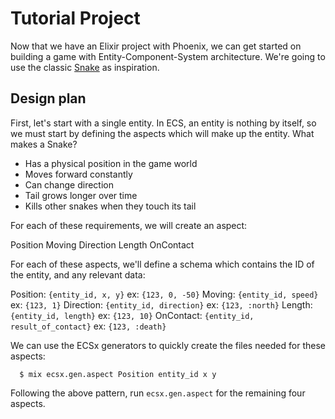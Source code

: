 # Tutorial Project

Now that we have an Elixir project with Phoenix, we can get started on building a game with
Entity-Component-System architecture.  We're going to use the classic [Snake](https://en.wikipedia.org/wiki/Snake_(video_game_genre)) as inspiration.

## Design plan

First, let's start with a single entity.  In ECS, an entity is nothing by itself, so we must start by defining the aspects which will make up the entity.  What makes a Snake?

  * Has a physical position in the game world
  * Moves forward constantly
  * Can change direction
  * Tail grows longer over time
  * Kills other snakes when they touch its tail

For each of these requirements, we will create an aspect:

  Position
  Moving
  Direction
  Length
  OnContact

For each of these aspects, we'll define a schema which contains the ID of the entity, and any relevant data:

  Position: `{entity_id, x, y}` ex: `{123, 0, -50}`
  Moving: `{entity_id, speed}` ex: `{123, 1}`
  Direction: `{entity_id, direction}` ex: `{123, :north}`
  Length: `{entity_id, length}` ex: `{123, 10}`
  OnContact: `{entity_id, result_of_contact}` ex: `{123, :death}`

We can use the ECSx generators to quickly create the files needed for these aspects:

```console
  $ mix ecsx.gen.aspect Position entity_id x y
```

Following the above pattern, run `ecsx.gen.aspect` for the remaining four aspects.
